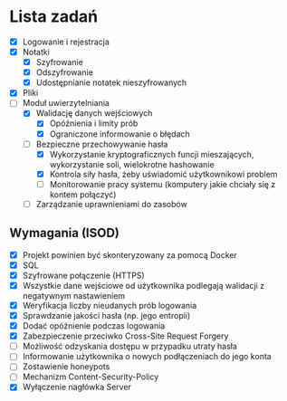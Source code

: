 # Lista zadań
- [X] Logowanie i rejestracja
- [X] Notatki 
  - [X] Szyfrowanie
  - [X] Odszyfrowanie
  - [X] Udostępnianie notatek nieszyfrowanych
- [X] Pliki
- [ ] Moduł uwierzytelniania 
  - [X] Walidację danych wejściowych
    - [X] Opóźnienia i limity prób
    - [X] Ograniczone informowanie o błędach
  - [ ] Bezpieczne przechowywanie hasła
    - [X] Wykorzystanie kryptograficznych funcji mieszających, wykorzystanie soli, wielokrotne hashowanie
    - [X] Kontrola siły hasła, żeby uświadomić użytkownikowi problem
    - [ ] Monitorowanie pracy systemu (komputery jakie chciały się z kontem połączyć)
  - [ ] Zarządzanie uprawnieniami do zasobów
## Wymagania (ISOD)
  - [X] Projekt powinien być skonteryzowany za pomocą Docker
  - [X] SQL
  - [X] Szyfrowane połączenie (HTTPS)
  - [X] Wszystkie dane wejściowe od użytkownika podlegają walidacji z negatywnym nastawieniem
  - [X] Weryfikacja liczby nieudanych prób logowania
  - [X] Sprawdzanie jakości hasła (np. jego entropii)
  - [X] Dodać opóźnienie podczas logowania
  - [X] Zabezpieczenie przeciwko Cross-Site Request Forgery
  - [ ] Możliwość odzyskania dostępu w przypadku utraty hasła
  - [ ] Informowanie użytkownika o nowych podłączeniach do jego konta
  - [ ] Zostawienie honeypots
  - [ ] Mechanizm Content-Security-Policy
  - [X] Wyłączenie nagłówka Server
